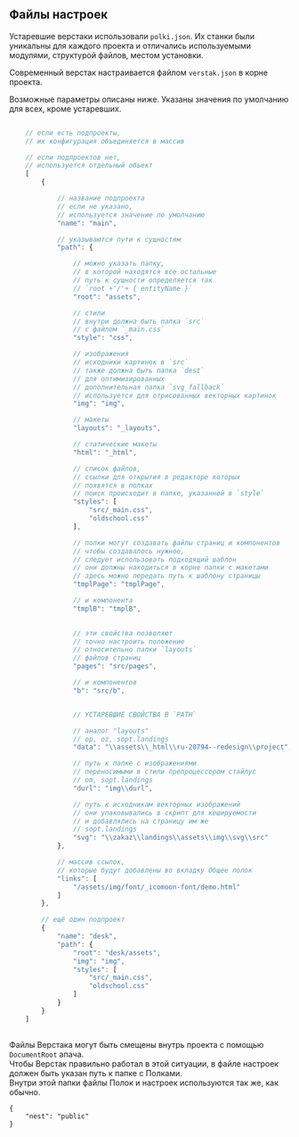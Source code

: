 ## Файлы настроек

Устаревшие верстаки использовали `polki.json`. Их станки были уникальны для каждого проекта и отличались используемыми модулями, структурой файлов, местом установки.

Современный верстак настраивается файлом `verstak.json` в корне проекта.

Возможные параметры описаны ниже.
Указаны значения по умолчанию для всех, кроме устаревших.

```js

	// если есть подпроекты,
	// их конфигурация объединяется в массив

	// если подпроектов нет,
	// используется отдельный объект
	[
		{

			// название подпроекта
			// если не указано,
			// используется значение по умолчанию
			"name": "main",

			// указываются пути к сущностям
			"path": {

				// можно указать папку,
				// в которой находятся все остальные
				// путь к сущности определяется так
				// `root +'/'+ { entityName }`
				"root": "assets",

				// стили
				// внутри должна быть папка `src`
				// с файлом `_main.css`
				"style": "css",

				// изображения
				// исходники картинок в `src`
				// также должна быть папка `dest`
				// для оптимизированных
				// дополнительная папка `svg_fallback`
				// используется для отрисованных векторных картинок
				"img": "img",

				// макеты
				"layouts": "_layouts",

				// статические макеты
				"html": "_html",

				// список файлов,
				// ссылки для открытия в редакторе которых
				// появятся в полках
				// поиск происходит в папке, указанной в `style`
				"styles": [
					"src/_main.css",
					"oldschool.css"
				],

				// полки могут создавать файлы страниц и компонентов
				// чтобы создавалось нужное,
				// следует использовать подходящий шаблон
				// они должны находиться в корне папки с макетами
				// здесь можно передать путь к шаблону страницы
				"tmplPage": "tmplPage",

				// и компонента
				"tmplB": "tmplB",

				
				// эти свойства позволяют
				// точно настроить положение
				// относительно папки `layouts`
				// файлов страниц
				"pages": "src/pages",

				// и компонентов
				"b": "src/b",


				// УСТАРЕВШИЕ СВОЙСТВА В `PATH`

				// аналог "layouts"
				// op, oz, sopt.landings
				"data": "\\assets\\_html\\ru-20794--redesign\\project",

				// путь к папке c изображениями
				// переносимыми в стили препроцессором стайлус
				// om, sopt.landings
				"durl": "img\\durl",

				// путь к исходникам векторных изображений
				// они упаковывались в скрипт для кешируемости
				// и добавлялись на страницу им же
				// sopt.landings
				"svg": "\\zakaz\\landings\\assets\\img\\svg\\src"
			},

			// массив ссылок,
			// которые будут добавлены во вкладку Общее полок
			"links": [
				"/assets/img/font/_icomoon-font/demo.html"
			]
		},

		// ещё один подпроект
		{
			"name": "desk",
			"path": {
				"root": "desk/assets",
				"img": "img",
				"styles": [
					"src/_main.css",
					"oldschool.css"
				]
			}
		}
	]
		
```

Файлы Верстака могут быть смещены внутрь проекта с помощью `DocumentRoot` апача.   
Чтобы Верстак правильно работал в этой ситуации, в файле настроек должен быть указан путь к папке с Полками.   
Внутри этой папки файлы Полок и настроек используются так же, как обычно.

```
{
	"nest": "public"
}
```
